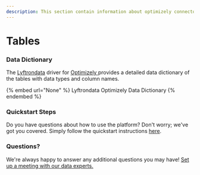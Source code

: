 ```yaml
---
description: This section contain information about optimizely connector tables information
---
```


# Tables

### Data Dictionary

The [Lyftrondata](https://www.lyftrondata.com/) driver for [Optimizely](None/)[ ](https://www.lyftrondata.com/integration/optimizely/)provides a detailed data dictionary of the tables with data types and column names.

{% embed url="None" %}
Lyftrondata Optimizely Data Dictionary
{% endembed %}

### Quickstart Steps

Do you have questions about how to use the platform? Don't worry; we've got you covered. Simply follow the quickstart instructions [here](../README.md).

### Questions? <a href="#questions" id="questions"></a>

We're always happy to answer any additional questions you may have! [Set up a meeting with our data experts.](https://www.lyftrondata.com/book-a-meeting/)

